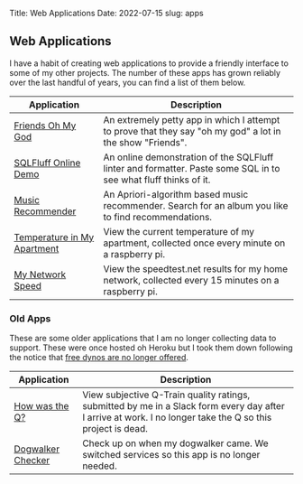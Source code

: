 Title: Web Applications
Date: 2022-07-15
slug: apps

## Web Applications

I have a habit of creating web applications to provide a friendly interface to some of my other projects. The number of these apps has grown reliably over the last handful of years, you can find a list of them below.

| Application                                                                   | Description                                                                                                     |
| ----------------------------------------------------------------------------- | --------------------------------------------------------------------------------------------------------------- |
| [Friends Oh My God](https://friends-omg.herokuapp.com/)                       | An extremely petty app in which I attempt to prove that they say "oh my god" a lot in the show "Friends".       |
| [SQLFluff Online Demo](https://online.sqlfluff.com/)                          | An online demonstration of the SQLFluff linter and formatter. Paste some SQL in to see what fluff thinks of it. |
| [Music Recommender](https://music-recommender.onrender.com)                   | An Apriori-algorithm based music recommender. Search for an album you like to find recommendations.             |
| [Temperature in My Apartment](https://temp-in-nolans-apartment.onrender.com/) | View the current temperature of my apartment, collected once every minute on a raspberry pi.                    |
| [My Network Speed](https://nolans-network-speed.onrender.com/)                | View the speedtest.net results for my home network, collected every 15 minutes on a raspberry pi.               |

### Old Apps

These are some older applications that I am no longer collecting data to support. These were once hosted oh Heroku but I took them down following the notice that [free dynos are no longer offered](https://blog.heroku.com/next-chapter).

| Application                                                             | Description                                                                                                                                                |
| ----------------------------------------------------------------------- | ---------------------------------------------------------------------------------------------------------------------------------------------------------- |
| [How was the Q?](https://github.com/nolanbconaway/how-was-the-q)        | View subjective Q-Train quality ratings, submitted by me in a Slack form every day after I arrive at work. I no longer take the Q so this project is dead. |
| [Dogwalker Checker](https://github.com/nolanbconaway/dogwalker-checker) | Check up on when my dogwalker came. We switched services so this app is no longer needed.                                                                  |




